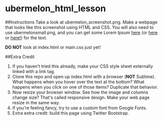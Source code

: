 ubermelon_html_lesson
=====================

##Instructions
Take a look at ubermelon_screenshot.png. Make a webpage that looks like this screenshot using HTML and CSS. You will also need to use ubermelonsmall.png, and you can get some Lorem Ipsum [here](http://www.lipsum.com/) (or [here](http://hipsum.co/) or [here!](https://github.com/laurakelly/melon_ipsum)) for the text.

**DO NOT** look at index.html or main.css just yet!

##Extra Credit
1. If you haven't tried this already, make your CSS style sheet externally linked with a link tag.
2. Clone this repo and open up index.html with a browser (**NOT** Sublime). What happens when you hover over the text at the bottom? What happens when you click on one of those items? Duplicate that behavior.
3. Now resize your browser window. See how the image and columns change size? That's called responsive design. Make your web page resize in the same way.
4. If you're feeling fancy, try to use a custom font from Google Fonts.
5. Extra extra credit: build this page using Twitter Bootstrap.
